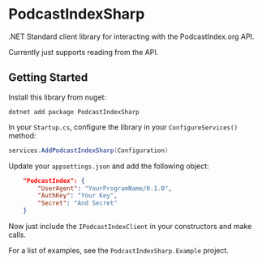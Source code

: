 # PodcastIndexSharp

.NET Standard client library for interacting with the PodcastIndex.org API.

Currently just supports reading from the API.

## Getting Started

Install this library from nuget:

```
dotnet add package PodcastIndexSharp
```

In your `Startup.cs`, configure the library in your `ConfigureServices()` method:

```c#
services.AddPodcastIndexSharp(Configuration)
```

Update your `appsettings.json` and add the following object:

```json
    "PodcastIndex": {
        "UserAgent": "YourProgramName/0.1.0",
        "AuthKey": "Your Key",
        "Secret": "And Secret"
    }
```

Now just include the `IPodcastIndexClient` in your constructors and make calls.

For a list of examples, see the `PodcastIndexSharp.Example` project.
